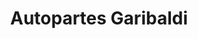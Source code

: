 ---
title: "Autopartes Garibaldi"
url: /ciudad-guzman/autopartes-garibaldi/
shop: piezas de automóviles
---